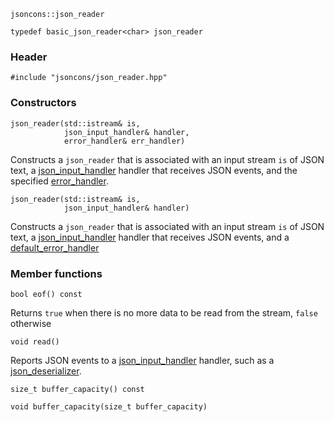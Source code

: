     jsoncons::json_reader

    typedef basic_json_reader<char> json_reader

### Header

    #include "jsoncons/json_reader.hpp"

### Constructors

    json_reader(std::istream& is,
                json_input_handler& handler,
                error_handler& err_handler)
Constructs a `json_reader` that is associated with an input stream
`is` of JSON text, a [json_input_handler](json_input_handler) handler that receives
JSON events, and the specified [error_handler](error_handler).

    json_reader(std::istream& is,
                json_input_handler& handler)
Constructs a `json_reader` that is associated with an input stream
`is` of JSON text, a [json_input_handler](json_input_handler) handler that receives
JSON events, and a [default_error_handler](default_error_handler)

### Member functions

    bool eof() const
Returns `true` when there is no more data to be read from the stream, `false` otherwise

    void read()
Reports JSON events to a [json_input_handler](json_input_handler) handler, such as a [json_deserializer](json_deserializer).

    size_t buffer_capacity() const

    void buffer_capacity(size_t buffer_capacity)

